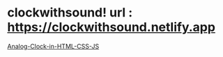 # clockwithsound! url : https://clockwithsound.netlify.app 


[Analog-Clock-in-HTML-CSS-JS](https://github.com/izahid19/clockwithsound/assets/116904523/6b9738ce-dc61-4159-a04a-bc653b830190)
